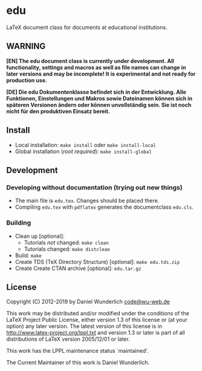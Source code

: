 edu
===

LaTeX document class for documents at educational institutions.


WARNING
-------

**[EN] The edu document class is currently under development. All functionality, 
settings and macros as well as file names can change in later versions and may 
be incomplete! It is experimental and not ready for production use.**

**[DE] Die edu Dokumentenklasse befindet sich in der Entwicklung. Alle 
Funktionen, Einstellungen und Makros sowie Dateinamen können sich in späteren 
Versionen ändern oder können unvollständig sein. Sie ist noch nicht für den 
produktiven Einsatz bereit.**


Install
-------

* Local installation: `make install` oder `make install-local`
* Global installation (*root required*): `make install-global`


Development
-----------

### Developing without documentation (trying out new things)

* The main file is `edu.tex`. Changes should be placed there.
* Compiling `edu.tex` with `pdflatex` generates the documentclass `edu.cls`.

### Building

* Clean up [optional]:
	* Tutorials *not* changed: `make clean`
	* Tutorials changed: `make distclean`
* Build: `make`
* Create TDS (TeX Directory Structure) [optional]: `make edu.tds.zip`
* Create Create CTAN archive [optional]: `edu.tar.gz`


License
-------

Copyright (C) 2012-2019 by Daniel Wunderlich <code@wu-web.de>

This work may be distributed and/or modified under the
conditions of the LaTeX Project Public License, either version 1.3
of this license or (at your option) any later version.
The latest version of this license is in
  http://www.latex-project.org/lppl.txt
and version 1.3 or later is part of all distributions of LaTeX
version 2005/12/01 or later.

This work has the LPPL maintenance status `maintained'.

The Current Maintainer of this work is Daniel Wunderlich.



